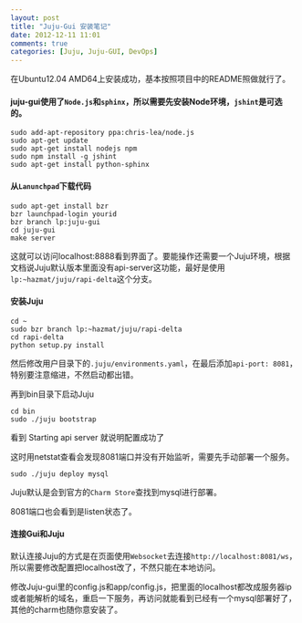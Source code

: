 ```yaml
---
layout: post
title: "Juju-Gui 安装笔记"
date: 2012-12-11 11:01
comments: true
categories: [Juju, Juju-GUI, DevOps]
---
```



在Ubuntu12.04 AMD64上安装成功，基本按照项目中的README照做就行了。

#### juju-gui使用了`Node.js`和`sphinx`，所以需要先安装Node环境，`jshint`是可选的。

	sudo add-apt-repository ppa:chris-lea/node.js
	sudo apt-get update
	sudo apt-get install nodejs npm
	sudo npm install -g jshint
	sudo apt-get install python-sphinx

#### 从`Lanunchpad`下载代码

	sudo apt-get install bzr
	bzr launchpad-login yourid
	bzr branch lp:juju-gui 
	cd juju-gui
	make server

这就可以访问localhost:8888看到界面了。要能操作还需要一个Juju环境，根据文档说Juju默认版本里面没有api-server这功能，最好是使用`lp:~hazmat/juju/rapi-delta`这个分支。

#### 安装Juju

	cd ~
	sudo bzr branch lp:~hazmat/juju/rapi-delta
	cd rapi-delta
	python setup.py install

然后修改用户目录下的`.juju/environments.yaml`，在最后添加` api-port: 8081 `，特别要注意缩进，不然启动都出错。

再到bin目录下启动Juju

	cd bin
	sudo ./juju bootstrap

看到 Starting api server 就说明配置成功了

这时用netstat查看会发现8081端口并没有开始监听，需要先手动部署一个服务。

	sudo ./juju deploy mysql

Juju默认是会到官方的`Charm Store`查找到mysql进行部署。

8081端口也会看到是listen状态了。

#### 连接Gui和Juju

默认连接Juju的方式是在页面使用`Websocket`去连接`http://localhost:8081/ws`，所以需要修改配置把localhost改了，不然只能在本地访问。

修改Juju-gui里的config.js和app/config.js，把里面的localhost都改成服务器ip或者能解析的域名，重启一下服务，再访问就能看到已经有一个mysql部署好了，其他的charm也随你意安装了。